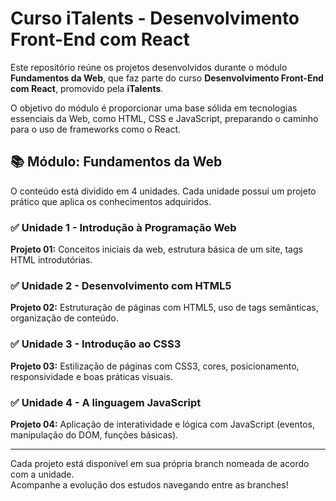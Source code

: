 # Curso iTalents - Desenvolvimento Front-End com React

Este repositório reúne os projetos desenvolvidos durante o módulo **Fundamentos da Web**, que faz parte do curso **Desenvolvimento Front-End com React**, promovido pela **iTalents**.

O objetivo do módulo é proporcionar uma base sólida em tecnologias essenciais da Web, como HTML, CSS e JavaScript, preparando o caminho para o uso de frameworks como o React.

## 📚 Módulo: Fundamentos da Web

O conteúdo está dividido em 4 unidades. Cada unidade possui um projeto prático que aplica os conhecimentos adquiridos.

### ✅ Unidade 1 - Introdução à Programação Web  
**Projeto 01:** Conceitos iniciais da web, estrutura básica de um site, tags HTML introdutórias.

### ✅ Unidade 2 - Desenvolvimento com HTML5  
**Projeto 02:** Estruturação de páginas com HTML5, uso de tags semânticas, organização de conteúdo.

### ✅  Unidade 3 - Introdução ao CSS3  
**Projeto 03:** Estilização de páginas com CSS3, cores, posicionamento, responsividade e boas práticas visuais.

### ✅  Unidade 4 - A linguagem JavaScript  
**Projeto 04:** Aplicação de interatividade e lógica com JavaScript (eventos, manipulação do DOM, funções básicas).

---

Cada projeto está disponível em sua própria branch nomeada de acordo com a unidade.  
Acompanhe a evolução dos estudos navegando entre as branches!
